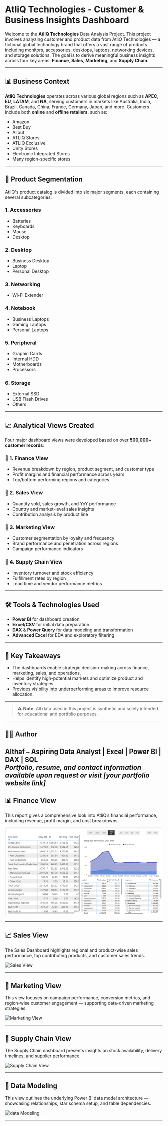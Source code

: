 # AtliQ Technologies - Customer & Business Insights Dashboard

Welcome to the **AtliQ Technologies** Data Analysis Project. This project involves analyzing customer and product data from AtliQ Technologies — a fictional global technology brand that offers a vast range of products including monitors, accessories, desktops, laptops, networking devices, and storage solutions. The goal is to derive meaningful business insights across four key areas: **Finance**, **Sales**, **Marketing**, and **Supply Chain**.

---

## 📊 Business Context

**AtliQ Technologies** operates across various global regions such as **APEC**, **EU**, **LATAM**, and **NA**, serving customers in markets like Australia, India, Brazil, Canada, China, France, Germany, Japan, and more. Customers include both **online** and **offline retailers**, such as:
- Amazon
- Best Buy
- Allout
- ATLIQ Stores
- ATLIQ Exclusive
- Unity Stores
- Electronic Integrated Stores
- Many region-specific stores

---

## 🧩 Product Segmentation

AtliQ's product catalog is divided into six major segments, each containing several subcategories:

### 1. Accessories
- Batteries
- Keyboards
- Mouse
- Desktop

### 2. Desktop
- Business Desktop
- Laptop
- Personal Desktop

### 3. Networking
- Wi-Fi Extender

### 4. Notebook
- Business Laptops
- Gaming Laptops
- Personal Laptops

### 5. Peripheral
- Graphic Cards
- Internal HDD
- Motherboards
- Processors

### 6. Storage
- External SSD
- USB Flash Drives
- Others

---

## 📈 Analytical Views Created

Four major dashboard views were developed based on over **500,000+ customer records**:

### 🔹 1. Finance View
- Revenue breakdown by region, product segment, and customer type
- Profit margins and financial performance across years
- Top/bottom performing regions and categories

### 🔹 2. Sales View
- Quantity sold, sales growth, and YoY performance
- Country and market-level sales insights
- Contribution analysis by product line

### 🔹 3. Marketing View
- Customer segmentation by loyalty and frequency
- Brand performance and penetration across regions
- Campaign performance indicators

### 🔹 4. Supply Chain View
- Inventory turnover and stock efficiency
- Fulfillment rates by region
- Lead time and vendor performance metrics

---

## 🛠️ Tools & Technologies Used

- **Power BI** for dashboard creation
- **Excel/CSV** for initial data preparation
- **DAX** & **Power Query** for data modeling and transformation
- **Advanced Excel** for EDA and exploratory filtering

---

## 📌 Key Takeaways

- The dashboards enable strategic decision-making across finance, marketing, sales, and operations.
- Helps identify high-potential markets and optimize product and inventory strategies.
- Provides visibility into underperforming areas to improve resource allocation.

---

> ⚠️ **Note**: All data used in this project is synthetic and solely intended for educational and portfolio purposes.

---

## 🙋‍♂️ Author

**Althaf** – Aspiring Data Analyst | Excel | Power BI | DAX | SQL  
*Portfolio, resume, and contact information available upon request or visit [your portfolio website link]*
-----
## 📊 Finance View

This report gives a comprehensive look into AtliQ’s financial performance, including revenue, profit margin, and cost breakdowns.

![Finance View](https://github.com/althafofficial/Business_Insights_360/blob/main/Finance%20View.png)

---

## 📈 Sales View

The Sales Dashboard highlights regional and product-wise sales performance, top contributing products, and customer sales trends.

![Sales View](https://github.com/your-username/your-repo-name/blob/main/Sales_View.png?raw=true)

---

## 📣 Marketing View

This view focuses on campaign performance, conversion metrics, and region-wise customer engagement — supporting data-driven marketing strategies.

![Marketing View](https://github.com/your-username/your-repo-name/blob/main/Marketing_View.png?raw=true)

---

## 🚚 Supply Chain View

The Supply Chain dashboard presents insights on stock availability, delivery timelines, and supplier performance.

![Supply Chain View](https://github.com/your-username/your-repo-name/blob/main/Supply_Chain_View.png?raw=true)

---

## 🧩 Data Modeling

This view outlines the underlying Power BI data model architecture — showcasing relationships, star schema setup, and table dependencies.

![data Modeling](https://github.com/your-username/your-repo-name/blob/main/Data_Modeling_View.png?raw=true)

---

